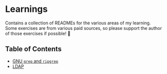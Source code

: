 # Learnings

Contains a collection of READMEs for the various areas of my learning. Some exercises are from various paid sources, so please support the author of those exercises if possible! 🍺

## Table of Contents

- [GNU `grep` and `ripgrep`](gnu-grep/)
- [LDAP](ldap/)
